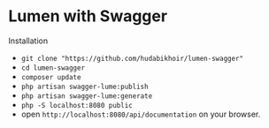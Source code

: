 # Lumen with Swagger

Installation
- `git clone "https://github.com/hudabikhoir/lumen-swagger"`
- `cd lumen-swagger`
- `composer update`
- `php artisan swagger-lume:publish`
- `php artisan swagger-lume:generate`
- `php -S localhost:8080 public`
- open `http://localhost:8080/api/documentation` on your browser.
